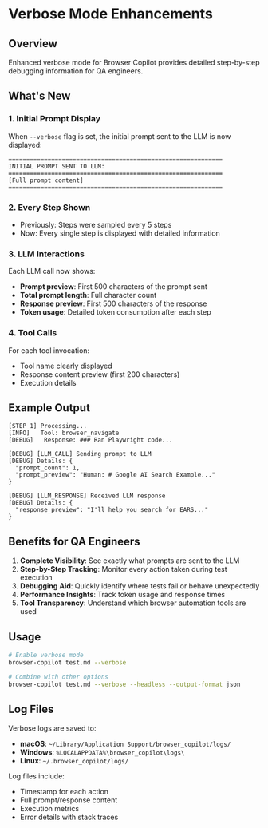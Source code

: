 # Verbose Mode Enhancements

## Overview

Enhanced verbose mode for Browser Copilot provides detailed step-by-step debugging information for QA engineers.

## What's New

### 1. Initial Prompt Display
When `--verbose` flag is set, the initial prompt sent to the LLM is now displayed:
```
============================================================
INITIAL PROMPT SENT TO LLM:
============================================================
[Full prompt content]
============================================================
```

### 2. Every Step Shown
- Previously: Steps were sampled every 5 steps
- Now: Every single step is displayed with detailed information

### 3. LLM Interactions
Each LLM call now shows:
- **Prompt preview**: First 500 characters of the prompt sent
- **Total prompt length**: Full character count
- **Response preview**: First 500 characters of the response
- **Token usage**: Detailed token consumption after each step

### 4. Tool Calls
For each tool invocation:
- Tool name clearly displayed
- Response content preview (first 200 characters)
- Execution details

## Example Output

```
[STEP 1] Processing...
[INFO]   Tool: browser_navigate
[DEBUG]   Response: ### Ran Playwright code...

[DEBUG] [LLM_CALL] Sending prompt to LLM
[DEBUG] Details: {
  "prompt_count": 1,
  "prompt_preview": "Human: # Google AI Search Example..."
}

[DEBUG] [LLM_RESPONSE] Received LLM response
[DEBUG] Details: {
  "response_preview": "I'll help you search for EARS..."
}
```

## Benefits for QA Engineers

1. **Complete Visibility**: See exactly what prompts are sent to the LLM
2. **Step-by-Step Tracking**: Monitor every action taken during test execution
3. **Debugging Aid**: Quickly identify where tests fail or behave unexpectedly
4. **Performance Insights**: Track token usage and response times
5. **Tool Transparency**: Understand which browser automation tools are used

## Usage

```bash
# Enable verbose mode
browser-copilot test.md --verbose

# Combine with other options
browser-copilot test.md --verbose --headless --output-format json
```

## Log Files

Verbose logs are saved to:
- **macOS**: `~/Library/Application Support/browser_copilot/logs/`
- **Windows**: `%LOCALAPPDATA%\browser_copilot\logs\`
- **Linux**: `~/.browser_copilot/logs/`

Log files include:
- Timestamp for each action
- Full prompt/response content
- Execution metrics
- Error details with stack traces